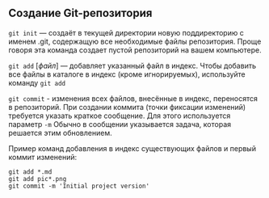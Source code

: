 ## **Создание Git-репозитория**

`git init` — создаёт в текущей директории новую поддиректорию с именем .git, содержащую все необходимые файлы репозитория. Проще говоря  эта команда создает пустой репозиторий на вашем компьютере.

`git add` [*файл*] — добавляет указанный файл в индекс. Чтобы добавить все файлы в каталоге в индекс (кроме игнорируемых), используйте команду `git add`

`git commit` - изменения всех файлов, внесённые в индекс, переносятся в репозиторий. При создании коммита (точки фиксации изменений) требуется указать краткое сообщение. Для этого используется параметр `-m` Обычно в сообщении указывается задача, которая решается этим обновлением.

Пример команд добавления в индекс существующих файлов и первый коммит
изменений:
```
git add *.md
git add pic*.png
git commit -m 'Initial project version'
```
